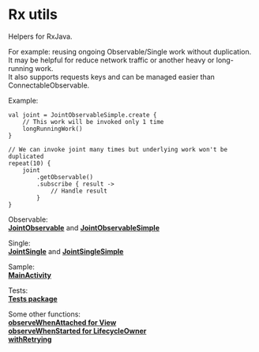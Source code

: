 # Rx utils

Helpers for RxJava. 

For example: reusing ongoing Observable/Single work without duplication.  
It may be helpful for reduce network traffic or another heavy or long-running work.   
It also supports requests keys and can be managed easier than ConnectableObservable.  

Example:  
```
val joint = JointObservableSimple.create { 
    // This work will be invoked only 1 time
    longRunningWork() 
}

// We can invoke joint many times but underlying work won't be duplicated
repeat(10) {
    joint
        .getObservable()
        .subscribe { result ->
            // Handle result
        }
}
```

Observable:  
[**JointObservable**](rxutils/src/main/java/crocodile8008/rxutils/joint/JointObservable.kt) 
and [**JointObservableSimple**](rxutils/src/main/java/crocodile8008/rxutils/joint/JointObservableSimple.kt)  

Single:  
[**JointSingle**](rxutils/src/main/java/crocodile8008/rxutils/joint/JointSingle.kt) and 
[**JointSingleSimple**](rxutils/src/main/java/crocodile8008/rxutils/joint/JointSingleSimple.kt)  
  
Sample:  
[**MainActivity**](app/src/main/java/crocodile8008/rxutils/MainActivity.kt)  

Tests:  
[**Tests package**](rxutils/src/test/java/crocodile8008/rxutils/joint/)  

Some other functions:  
[**observeWhenAttached for View**](rxutils/src/test/java/crocodile8008/rxutils/android/RxAndroidUtils.kt)    
[**observeWhenStarted for LifecycleOwner**](rxutils/src/test/java/crocodile8008/rxutils/android/RxAndroidUtils.kt)  
[**withRetrying**](rxutils/src/test/java/crocodile8008/rxutils/RxCommonUtils.kt)  
